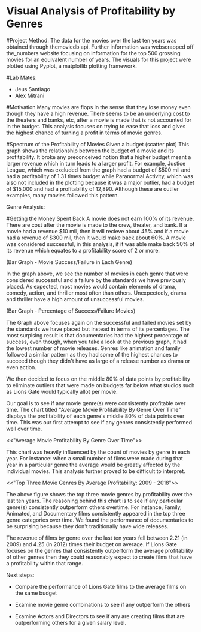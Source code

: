 # Visual Analysis of Profitability by Genres


#Project Method:
The data for the movies over the last ten years was obtained through themoviedb api. Further information was webscrapped off the_numbers website focusing on information for the top 500 grossing movies for an equivalent number of years. The visuals for this project were plotted using Pyplot, a matplotlib plotting framework.


#Lab Mates:
- Jeus Santiago <br/>
- Alex Mitrani <br/>

#Motivation
Many movies are flops in the sense that they lose money even though they have a high revenue. There seems to be an underlying cost to the theaters and banks, etc, after a movie is made that is not accounted for in the budget. This analysis focuses on trying to ease that loss and gives the highest chance of turning a profit in terms of movie genres.

#Spectrum of the Profitability of Movies Given a budget
(scatter plot)
This graph shows the relationship between the budget of a movie and its profitability. It broke any preconceived notion that a higher budget meant a larger revenue which in turn leads to a larger profit. For example, Justice League, which was excluded from the graph had a budget of $500 mil and had a profitability of 1.31 times budget while Paranormal Activity, which was also not included in the plotting because it was a major outlier, had a budget of $15,000 and had a profitability of 12,890. Although these are outlier examples, many movies followed this pattern.

Genre Analysis:

#Getting the Money Spent Back
A movie does not earn 100% of its revenue. There are cost after the movie is made to the crew, theater, and bank. If a movie had a revenue $10 mil, then it will recieve about 45% and if a movie had a revenue of $300 mil, then it would make back about 60%. A movie was considered successful, in this analysis, if it was able make back 50% of its revenue which equates to a profitability score of 2 or more. 

(Bar Graph - Movie Success/Failure in Each Genre)

In the graph above, we see the number of movies in each genre that were considered successful and a failure by the standards we have previously placed. As expected, most movies would contain elements of drama, comedy, action, and thriller most often than others. Unexpectedly, drama and thriller have a high amount of unsuccessful movies. 

(Bar Graph - Percentage of Success/Failure Movies)

The Graph above focuses again on the successful and failed movies set by the standards we have placed but instead in terms of its percentages. The most surpising result is that documentaries had the highest percentage of success, even though, when you take a look at the previous graph, it had the lowest number of movie releases. Genres like animation and family followed a similar pattern as they had some of the highest chances to succeed though they didn't have as large of a release number as drama or even action.<br/>

We then decided to focus on the middle 80% of data points by profitability to eliminate outliers that were made on budgets far below what studios such as Lions Gate would typically allot per movie.

Our goal is to see if any movie genre(s) were consistently profitable over time. The chart titled "Average Movie Profitability By Genre Over Time" displays the profitability of each genre's middle 80% of data points over time. This was our first attempt to see if any genres consistently performed well over time. 

<<"Average Movie Profitability By Genre Over Time">>

This chart was heavily influenced by the count of movies by genre in each year. For instance: when a small number of films were made during that year in a particular genre the average would be greatly affected by the individual movies. This analysis further proved to be difficult to interpret.

<<"Top Three Movie Genres By Average Profitability: 2009 - 2018">>

The above figure shows the top three movie genres by profitability over the last ten years. The reasoning behind this chart is to see if any particular genre(s) consistently outperform others overtime. For instance, Family, Animated, and Documentary films consistently appeared in the top three genre categories over time. We found the performance of documentaries to be surprising because they don't traditionally have wide releases. 

The revenue of films by genre over the last ten years fell between 2.21 (in 2009) and 4.25 (in 2012) times their budget on average. If Lions Gate focuses on the genres that consistently outperform the average profitability of other genres then they could reasonably expect to create films that have a profitability within that range.


Next steps:

- Compare the performance of Lions Gate films to the average films on the same budget

- Examine movie genre combinations to see if any outperform the others

- Examine Actors and Directors to see if any are creating films that are outperforming others for a given salary level.

